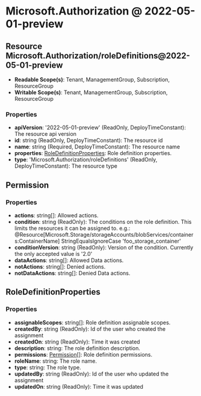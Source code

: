 # Microsoft.Authorization @ 2022-05-01-preview

## Resource Microsoft.Authorization/roleDefinitions@2022-05-01-preview
* **Readable Scope(s)**: Tenant, ManagementGroup, Subscription, ResourceGroup
* **Writable Scope(s)**: Tenant, ManagementGroup, Subscription, ResourceGroup
### Properties
* **apiVersion**: '2022-05-01-preview' (ReadOnly, DeployTimeConstant): The resource api version
* **id**: string (ReadOnly, DeployTimeConstant): The resource id
* **name**: string (Required, DeployTimeConstant): The resource name
* **properties**: [RoleDefinitionProperties](#roledefinitionproperties): Role definition properties.
* **type**: 'Microsoft.Authorization/roleDefinitions' (ReadOnly, DeployTimeConstant): The resource type

## Permission
### Properties
* **actions**: string[]: Allowed actions.
* **condition**: string (ReadOnly): The conditions on the role definition. This limits the resources it can be assigned to. e.g.: @Resource[Microsoft.Storage/storageAccounts/blobServices/containers:ContainerName] StringEqualsIgnoreCase 'foo_storage_container'
* **conditionVersion**: string (ReadOnly): Version of the condition. Currently the only accepted value is '2.0'
* **dataActions**: string[]: Allowed Data actions.
* **notActions**: string[]: Denied actions.
* **notDataActions**: string[]: Denied Data actions.

## RoleDefinitionProperties
### Properties
* **assignableScopes**: string[]: Role definition assignable scopes.
* **createdBy**: string (ReadOnly): Id of the user who created the assignment
* **createdOn**: string (ReadOnly): Time it was created
* **description**: string: The role definition description.
* **permissions**: [Permission](#permission)[]: Role definition permissions.
* **roleName**: string: The role name.
* **type**: string: The role type.
* **updatedBy**: string (ReadOnly): Id of the user who updated the assignment
* **updatedOn**: string (ReadOnly): Time it was updated

